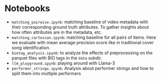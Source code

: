 # Notebooks
- `matching_pairwise.ipynb`: matching baseline of video metadata with their corresponding ground truth attributes. To gather insights about how often attributes are in the metadata, etc.
- `matching_cartesian.ipynb`: matching baseline for all pairs of items. Here we evaluate with mean average precision score like in traditional cover song identification.
- `biotag_analysis.ipynb`: to analyze the effects of preprocessing on the parquet files with BIO tags in the `data` subdir. 
- `llm_playground.ipynb`: playing around with Llama-3
- `performer_strings.ipynb`: Analysis about performer strings and how to split them into multiple performers

